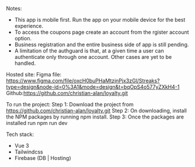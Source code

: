 Notes:
- This app is mobile first. Run the app on your mobile device for the best experience.
- To access the coupons page create an account from the rgister account option.
- Business registration and the entire business side of app is still pending.
- A limitation of the authguard is that, at a given time a user can authenticate only through one account. Other cases are yet to be handled.


Hosted site:
Figma file: https://www.figma.com/file/oxcH0buPHaMtzjnPjx3zGl/Streaks?type=design&node-id=0%3A1&mode=design&t=bqOpS4o577yZXkH4-1
Github:https://github.com/christian-alan/loyalty.git



To run the project:
Step 1: Download the project from https://github.com/christian-alan/loyalty.git
Step 2: On downloading, install the NPM packages by running npm install.
Step 3: Once the packages are installed run npm run dev


Tech stack:
- Vue 3
- Tailwindcss
- Firebase (DB | Hosting)